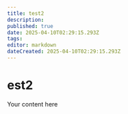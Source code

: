 ```yaml
---
title: test2
description: 
published: true
date: 2025-04-10T02:29:15.293Z
tags: 
editor: markdown
dateCreated: 2025-04-10T02:29:15.293Z
---
```


# est2
Your content here